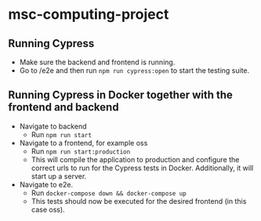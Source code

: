 # msc-computing-project

## Running Cypress

- Make sure the backend and frontend is running.
- Go to /e2e and then run  `npm run cypress:open` to start the testing suite.

## Running Cypress in Docker together with the frontend and backend
- Navigate to backend
  - Run `npm run start`
- Navigate to a frontend, for example oss
  - Run `npm run start:production`
  - This will compile the application to production and configure the correct urls to run for the Cypress tests in Docker. Additionally, it will start up a server.
- Navigate to e2e.
  - Run `docker-compose down && docker-compose up`
  - This tests should now be executed for the desired frontend (in this case oss).
